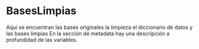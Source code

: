 # BasesLimpias
Aqui se encuentran las bases originales la limpieza el diccionario de datos y las bases limpias
En la sección de metadata hay una descripción a profundidad de las variables.
